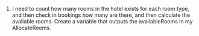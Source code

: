 1. I need to count how many rooms in the hotel exists for each room type, and then check in bookings how many are there, and then calculate the available rooms. Create a variable that outputs the availableRooms in my AllocateRooms.
